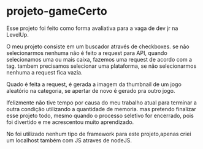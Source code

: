# projeto-gameCerto

Esse projeto foi feito como forma avaliativa para a vaga de dev jr na LevelUp.

O meu projeto consiste em um buscador através de checkboxes. se não selecionarmos nenhuma não é feito a request para API, quando selecionamos uma ou mais caixa, fazemos uma request de acordo com a tag. tambem precisamos selecionar uma plataforma, se não selecionarmos nenhuma a request fica vazia.

Quado é feita a request, é gerada a imagem da thumbnail de um jogo aleatório na categoria, se apertar de novo é gerado pra outro jogo.


Ifelizmente não tive tempo por causa do meu trabalho atual para terminar a outra condição utilizando a quantidade de memoria. mas pretendo finalizar esse projeto todo, mesmo quando o processo seletivo for encerrado, pois foi divertido e me acrescentou muito aprendizado.

No foi utilizado nenhum tipo de framework para este projeto,apenas criei um localhost também com JS atraves de nodeJS.
